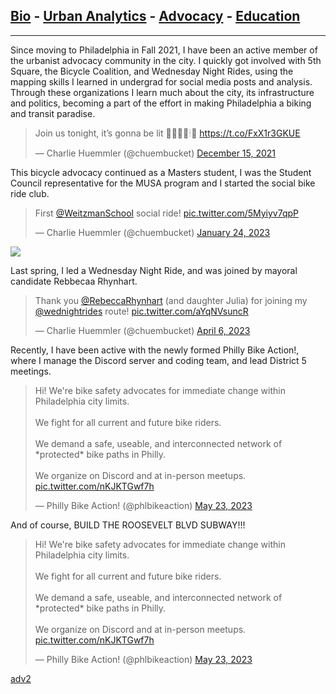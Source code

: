 ## [Bio](/index.md) - [Urban Analytics](/portfolio.md) - [Advocacy](/advocacy.md) - [Education](/education.md) 

---

Since moving to Philadelphia in Fall 2021, I have been an active member of the urbanist advocacy community in the city. I quickly got involved with 5th Square, the Bicycle Coalition, and Wednesday Night Rides, using the mapping skills I learned in undergrad for social media posts and analysis. Through these organizations I learn much about the city, its infrastructure and politics, becoming a part of the effort in making Philadelphia a biking and transit paradise. 

<blockquote class="twitter-tweet"><p lang="en" dir="ltr">Join us tonight, it’s gonna be lit 🚥🚨🎄💡🕯🔦 <a href="https://t.co/FxX1r3GKUE">https://t.co/FxX1r3GKUE</a></p>&mdash; Charlie Huemmler (@chuembucket) <a href="https://twitter.com/chuembucket/status/1471183644437975041?ref_src=twsrc%5Etfw">December 15, 2021</a></blockquote> <script async src="https://platform.twitter.com/widgets.js" charset="utf-8"></script>

This bicycle advocacy continued as a Masters student, I was the Student Council representative for the MUSA program and I started the social bike ride club.

<blockquote class="twitter-tweet"><p lang="en" dir="ltr">First <a href="https://twitter.com/WeitzmanSchool?ref_src=twsrc%5Etfw">@WeitzmanSchool</a> social ride! <a href="https://t.co/5Myiyv7qpP">pic.twitter.com/5Myiyv7qpP</a></p>&mdash; Charlie Huemmler (@chuembucket) <a href="https://twitter.com/chuembucket/status/1617712681183744002?ref_src=twsrc%5Etfw">January 24, 2023</a></blockquote> <script async src="https://platform.twitter.com/widgets.js" charset="utf-8"></script>

<img src="images/SocialRide_Flyer.png?raw=true"/>

Last spring, I led a Wednesday Night Ride, and was joined by mayoral candidate Rebbecaa Rhynhart.

<blockquote class="twitter-tweet"><p lang="en" dir="ltr">Thank you <a href="https://twitter.com/RebeccaRhynhart?ref_src=twsrc%5Etfw">@RebeccaRhynhart</a> (and daughter Julia) for joining my <a href="https://twitter.com/wednightrides?ref_src=twsrc%5Etfw">@wednightrides</a> route! <a href="https://t.co/aYqNVsuncR">pic.twitter.com/aYqNVsuncR</a></p>&mdash; Charlie Huemmler (@chuembucket) <a href="https://twitter.com/chuembucket/status/1644047183870840833?ref_src=twsrc%5Etfw">April 6, 2023</a></blockquote> <script async src="https://platform.twitter.com/widgets.js" charset="utf-8"></script>

Recently, I have been active with the newly formed Philly Bike Action!, where I manage the Discord server and coding team, and lead District 5 meetings. 

<blockquote class="twitter-tweet"><p lang="en" dir="ltr">Hi! We&#39;re bike safety advocates for immediate change within Philadelphia city limits.<br><br>We fight for all current and future bike riders.<br><br>We demand a safe, useable, and interconnected network of *protected* bike paths in Philly.<br><br>We organize on Discord and at in-person meetups. <a href="https://t.co/nKJKTGwf7h">pic.twitter.com/nKJKTGwf7h</a></p>&mdash; Philly Bike Action! (@phlbikeaction) <a href="https://twitter.com/phlbikeaction/status/1661061201357422652?ref_src=twsrc%5Etfw">May 23, 2023</a></blockquote> <script async src="https://platform.twitter.com/widgets.js" charset="utf-8"></script>

And of course, BUILD THE ROOSEVELT BLVD SUBWAY!!!

<blockquote class="twitter-tweet"><p lang="en" dir="ltr">Hi! We&#39;re bike safety advocates for immediate change within Philadelphia city limits.<br><br>We fight for all current and future bike riders.<br><br>We demand a safe, useable, and interconnected network of *protected* bike paths in Philly.<br><br>We organize on Discord and at in-person meetups. <a href="https://t.co/nKJKTGwf7h">pic.twitter.com/nKJKTGwf7h</a></p>&mdash; Philly Bike Action! (@phlbikeaction) <a href="https://twitter.com/phlbikeaction/status/1661061201357422652?ref_src=twsrc%5Etfw">May 23, 2023</a></blockquote> <script async src="https://platform.twitter.com/widgets.js" charset="utf-8"></script>





[adv2](/adv2.md)